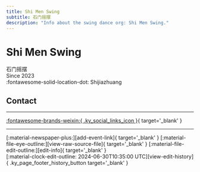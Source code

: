```yaml
---
title: Shi Men Swing
subtitle: 石门摇摆
description: "Info about the swing dance org: Shi Men Swing."
---
```


# Shi Men Swing

石门摇摆  
Since 2023  
:fontawesome-solid-location-dot: Shijiazhuang  


## Contact


---

 [:fontawesome-brands-weixin:{ .ky_social_links_icon }](# "石门摇摆Swing"){ target='_blank' }

---

<div class="ky_page_footer" markdown>
<div class="ky_page_footer_trailing" markdown="span">
[:material-newspaper-plus:][add-event-link]{ target='_blank' }
[:material-file-eye-outline:][view-raw-source-file]{ target='_blank' }
[:material-file-edit-outline:][edit-info]{ target='_blank' }
</div>
<div class="ky_page_footer_leading" markdown="span">
[:material-clock-edit-outline: 2024-06-30T10:35:00 UTC][view-edit-history]{ .ky_page_footer_history_button target='_blank' }
</div>
</div>

[add-event-link]: https://github.com/swingdance/events/issues/new?assignees=&labels=add+event&projects=&template=02-add_entity.yml&title=%5Bzh_CN%5D%20Add%20Event%3A%20%3CName%3E&region=zh_CN&province=Hebei&city=Shijiazhuang&org_id=shi-men-swing "Add Event"
[view-raw-source-file]: https://github.com/swingdance/orgs/blob/main/zh_CN/shi-men-swing.json "View Raw Source File"
[edit-info]: https://github.com/swingdance/orgs/issues/new?assignees=&labels=update+org&projects=&template=03-update_entity.yml&title=%5Bzh_CN%5D%20Update%20Org%3A%20Shi%20Men%20Swing&region=zh_CN&id=shi-men-swing&name=Shi%20Men%20Swing "Edit Info"

[view-edit-history]: https://github.com/swingdance/orgs/commits/main/zh_CN/shi-men-swing.json "View Edit History"
